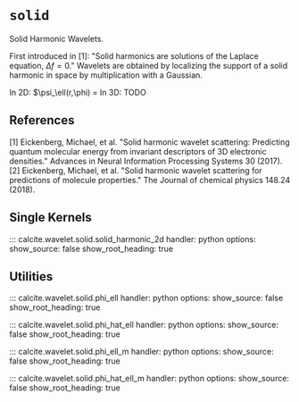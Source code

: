 # `solid`

Solid Harmonic Wavelets.

First introduced in [1]:
"Solid harmonics are solutions of the Laplace equation, $\Delta{}f=0$."
Wavelets are obtained by localizing the support of a solid harmonic in space
by multiplication with a Gaussian.

In 2D: $\psi\_\ell(r,\phi) =
In 3D: TODO

## References

[1] Eickenberg, Michael, et al. "Solid harmonic wavelet scattering: Predicting quantum molecular energy from invariant descriptors of 3D electronic densities." Advances in Neural Information Processing Systems 30 (2017).
[2] Eickenberg, Michael, et al. "Solid harmonic wavelet scattering for predictions of molecule properties." The Journal of chemical physics 148.24 (2018).

## Single Kernels

::: calcite.wavelet.solid.solid_harmonic_2d
handler: python
options:
show_source: false
show_root_heading: true

## Utilities

::: calcite.wavelet.solid.phi_ell
handler: python
options:
show_source: false
show_root_heading: true

::: calcite.wavelet.solid.phi_hat_ell
handler: python
options:
show_source: false
show_root_heading: true

::: calcite.wavelet.solid.phi_ell_m
handler: python
options:
show_source: false
show_root_heading: true

::: calcite.wavelet.solid.phi_hat_ell_m
handler: python
options:
show_source: false
show_root_heading: true
